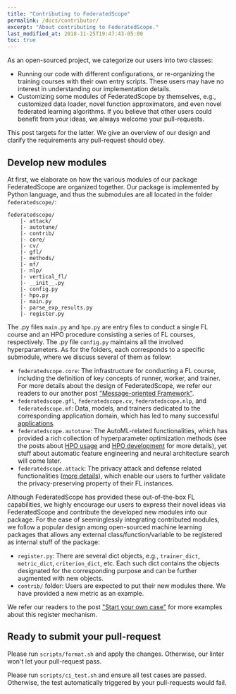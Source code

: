 ```yaml
---
title: "Contributing to FederatedScope"
permalink: /docs/contributor/
excerpt: "About contributing to FederatedScope."
last_modified_at: 2018-11-25T19:47:43-05:00
toc: true
---
```


As an open-sourced project, we categorize our users into two classes:

- Running our code with different configurations, or re-organizing the training courses with their own entry scripts. These users may have no interest in understanding our implementation details.
- Customizing some modules of FederatedScope by themselves, e.g., customized data loader, novel function approximators, and even novel federated learning algorithms. If you believe that other users could benefit from your ideas, we always welcome your pull-requests.

This post targets for the latter. We give an overview of our design and clarify the requirements any pull-request should obey.

<a name="91f39fbd"></a>
## Develop new modules

At first, we elaborate on how the various modules of our package FederatedScope are organized together. Our package is implemented by Python language, and thus the submodules are all located in the folder `federatedscope/`:

```
federatedscope/
    |- attack/
    |- autotune/
    |- contrib/
    |- core/
    |- cv/
    |- gfl/
    |- methods/
    |- mf/
    |- nlp/
    |- vertical_fl/
    |- __init__.py
    |- config.py
    |- hpo.py
    |- main.py
    |- parse_exp_results.py
    |- register.py
```

The .py files `main.py` and `hpo.py` are entry files to conduct a single FL course and an HPO procedure consisting a series of FL courses, respectively. The .py file `config.py` maintains all the involved hyperparameters. As for the folders, each corresponds to a specific submodule, where we discuss several of them as follow:

- `federatedscope.core`: The infrastructure for conducting a FL course, including the definition of key concepts of runner, worker, and trainer. For more details about the design of FederatedScope, we refer our readers to our another post ["Message-oriented Framework"](TBD).
- `federatedscope.gfl`, `federatedscope.cv`, `federatedscope.nlp`, and `federatedscope.mf`: Data, models, and trainers dedicated to the corresponding application domain, which has led to many successful [applications](TBD).
- `federatedscope.autotune`: The AutoML-related functionalities, which has provided a rich collection of hyperparameter optimization methods (see the posts about [HPO usage](TBD) and [HPO development](TBD) for more details), yet stuff about automatic feature engineering and neural architecture search will come later.
- `federatedscope.attack`: The privacy attack and defense related functionalities ([more details](TBD)), which enable our users to further validate the privacy-preserving property of their FL instances.

Although FederatedScope has provided these out-of-the-box FL capabilities, we highly encourage our users to express their novel ideas via FederatedScope and contribute the developed new modules into our package. For the ease of seeminglessly integrating contributed modules, we follow a popular design among open-sourced machine learning packages that allows any external class/function/variable to be registered as internal stuff of the package:

- `register.py`: There are several dict objects, e.g., `trainer_dict`, `metric_dict`, `criterion_dict`, etc. Each such dict contains the objects designated for the corresponding purpose and can be further augmented with new objects.
- `contrib/` folder: Users are expected to put their new modules there. We have provided a new metric as an example.

We refer our readers to the post ["Start your own case"](TBD) for more examples about this register mechanism.

<a name="cd56673b"></a>
## Ready to submit your pull-request

Please run `scripts/format.sh` and apply the changes. Otherwise, our linter won't let your pull-request pass.

Please run `scripts/ci_test.sh` and ensure all test cases are passed. Otherwise, the test automatically triggered by your pull-requests would fail.
